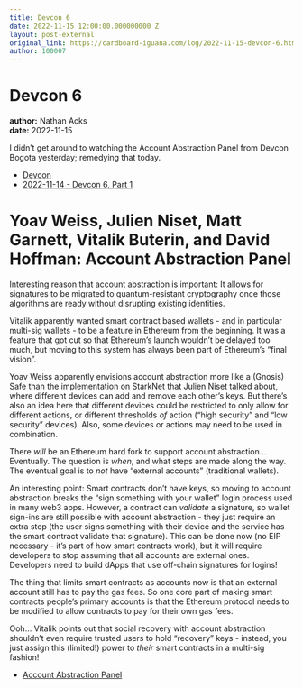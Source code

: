 ```yaml
---
title: Devcon 6
date: 2022-11-15 12:00:00.000000000 Z
layout: post-external
original_link: https://cardboard-iguana.com/log/2022-11-15-devcon-6.html
author: 100007
---
```


# Devcon 6

**author:** Nathan Acks  
**date:** 2022-11-15

I didn’t get around to watching the Account Abstraction Panel from Devcon Bogota yesterday; remedying that today.

- [Devcon](https://devcon.org/)
- [2022-11-14 - Devcon 6, Part 1](https://cardboard-iguana.com/log/2022-11-14-devcon-6.html)

# Yoav Weiss, Julien Niset, Matt Garnett, Vitalik Buterin, and David Hoffman: Account Abstraction Panel

Interesting reason that account abstraction is important: It allows for signatures to be migrated to quantum-resistant cryptography once those algorithms are ready without disrupting existing identities.

Vitalik apparently wanted smart contract based wallets - and in particular multi-sig wallets - to be a feature in Ethereum from the beginning. It was a feature that got cut so that Ethereum’s launch wouldn’t be delayed too much, but moving to this system has always been part of Ethereum’s “final vision”.

Yoav Weiss apparently envisions account abstraction more like a (Gnosis) Safe than the implementation on StarkNet that Julien Niset talked about, where different devices can add and remove each other’s keys. But there’s also an idea here that different devices could be restricted to only allow for different actions, or different thresholds _of_ action (“high security” and “low security” devices). Also, some devices or actions may need to be used in combination.

There _will_ be an Ethereum hard fork to support account abstraction… Eventually. The question is _when_, and what steps are made along the way. The eventual goal is to _not_ have “external accounts” (traditional wallets).

An interesting point: Smart contracts don’t have keys, so moving to account abstraction breaks the “sign something with your wallet” login process used in many web3 apps. However, a contract can _validate_ a signature, so wallet sign-ins are still possible with account abstraction - they just require an extra step (the user signs something with their device and the service has the smart contract validate that signature). This can be done now (no EIP necessary - it’s part of how smart contracts work), but it will require developers to stop assuming that all accounts are external ones. Developers need to build dApps that use off-chain signatures for logins!

The thing that limits smart contracts as accounts now is that an external account still has to pay the gas fees. So one core part of making smart contracts people’s primary accounts is that the Ethereum protocol needs to be modified to allow contracts to pay for their own gas fees.

Ooh… Vitalik points out that social recovery with account abstraction shouldn’t even require trusted users to hold “recovery” keys - instead, you just assign this (limited!) power to _their_ smart contracts in a multi-sig fashion!

- [Account Abstraction Panel](https://archive.devcon.org/archive/watch/6/account-abstraction-panel/)
